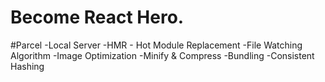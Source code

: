 # Become React Hero. 

#Parcel
-Local Server
-HMR - Hot Module Replacement
-File Watching Algorithm
-Image Optimization
-Minify & Compress
-Bundling
-Consistent Hashing